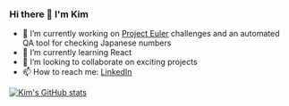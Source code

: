 ### Hi there 👋 I'm Kim
- 🔭 I’m currently working on [Project Euler](https://projecteuler.net/about) challenges and an automated QA tool for checking Japanese numbers
- 🌱 I’m currently learning React
- 👯 I’m looking to collaborate on exciting projects
- 📫 How to reach me: [LinkedIn](https://www.linkedin.com/in/kimberley-m-049a5083/)

[![Kim's GitHub stats](https://github-readme-stats.vercel.app/api?username=kim-morgan&show_icons=true&theme=radical)](https://github.com/anuraghazra/github-readme-stats)

<!-- [![Top Langs](https://github-readme-stats.vercel.app/api/top-langs/?username=kim-morgan&show_icons=true&theme=radical)](https://github.com/anuraghazra/github-readme-stats) -->

<!--
**kim-morgan/kim-morgan** is a ✨ _special_ ✨ repository because its `README.md` (this file) appears on your GitHub profile.

Here are some ideas to get you started:

- 🔭 I’m currently working on ...
- 🌱 I’m currently learning ...
- 👯 I’m looking to collaborate on ...
- 🤔 I’m looking for help with ...
- 💬 Ask me about ...
- 📫 How to reach me: ...
- 😄 Pronouns: ...
- ⚡ Fun fact: ...
-->
